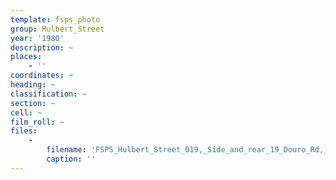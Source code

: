 ```yaml
---
template: fsps_photo
group: Hulbert_Street
year: '1980'
description: ~
places:
    - ''
coordinates: ~
heading: ~
classification: ~
section: ~
cell: ~
film_roll: ~
files:
    -
        filename: 'FSPS_Hulbert_Street_019,_Side_and_rear_19_Douro_Rd,_21-6-D,_1980.png'
        caption: ''
---
```

